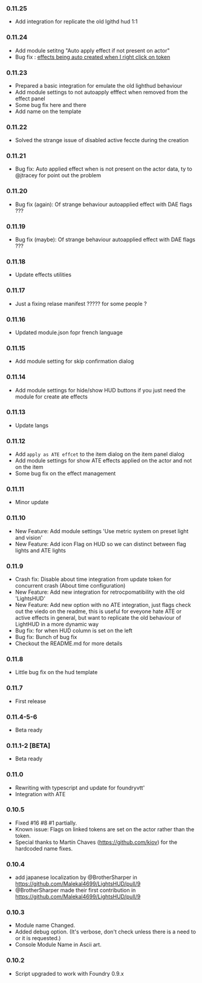 ### 0.11.25

- Add integration for replicate the old lgithd hud 1:1

### 0.11.24

- Add module setitng "Auto apply effect if not present on actor"
- Bug fix : [effects being auto created when I right click on token](https://github.com/p4535992/foundryvtt-lights-hud-ate/issues/12)

### 0.11.23

- Prepared a basic integration for emulate the old lighthud behaviour
- Add module settings to not autoapply efffect when removed from the effect panel
- Some bug fix here and there
- Add name on the template

### 0.11.22

- Solved the strange issue of disabled active feccte during the creation

### 0.11.21

- Bug fix: Auto applied effect when is not present on the actor data, ty to @jtracey for point out the problem

### 0.11.20

- Bug fix (again): Of strange behaviour autoapplied effect with DAE flags ???

### 0.11.19

- Bug fix (maybe): Of strange behaviour autoapplied effect with DAE flags ???

### 0.11.18

- Update effects utilities

### 0.11.17

- Just a fixing relase manifest ????? for some people ?

### 0.11.16

- Updated module.json fopr french language

### 0.11.15

- Add module setting for skip confirmation dialog

### 0.11.14

- Add module settings for hide/show HUD buttons if you just need the module for create ate effects

### 0.11.13

- Update langs

### 0.11.12

- Add `apply as ATE effcet` to the item dialog on the item panel dialog
- Add module settings for show ATE effects applied on the actor and not on the item
- Some bug fix on the effect management

### 0.11.11

- Minor update

### 0.11.10

- New Feature: Add module settings 'Use metric system on preset light and vision'
- New Feature: Add icon Flag on HUD so we can distinct between flag lights and ATE lights

### 0.11.9

- Crash fix: Disable about time integration from update token for concurrent crash (About time configuration)
- New Feature: Add new integration for retrocpomatibility with the old 'LightsHUD'
- New Feature: Add new option with no ATE integration, just flags check out the viedo on the readme, this is useful for eveyone hate ATE or active effects in general, but want to replicate the old behaviour of LightHUD in a more dynamic way
- Bug fix: for when HUD column is set on the left
- Bug fix: Bunch of bug fix
- Checkout the README.md for more details

### 0.11.8

- Little bug fix on the hud template

### 0.11.7

- First release

### 0.11.4-5-6

- Beta ready

### 0.11.1-2 [BETA]

- Beta ready

### 0.11.0

- Rewriting with typescript and update for foundryvtt'
- Integration with ATE

### 0.10.5
* Fixed #16 #8 #1 partially. 
* Known issue: Flags on linked tokens are set on the actor rather than the token.
* Special thanks to Martín Chaves (https://github.com/kiov) for the hardcoded name fixes.

### 0.10.4
* add japanese localization by @BrotherSharper in https://github.com/Malekal4699/LightsHUD/pull/9
* @BrotherSharper made their first contribution in https://github.com/Malekal4699/LightsHUD/pull/9

### 0.10.3
* Module name Changed.
* Added debug option. (It's verbose, don't check unless there is a need to or it is requested.)
* Console Module Name in Ascii art.

### 0.10.2
* Script upgraded to work with Foundry 0.9.x


